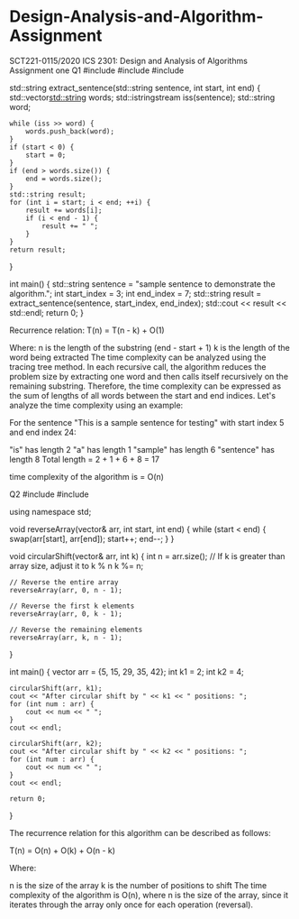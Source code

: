 # Design-Analysis-and-Algorithm-Assignment
SCT221-0115/2020
ICS 2301: Design and Analysis of Algorithms Assignment one
Q1
#include <iostream>
#include <vector>
#include <sstream>

std::string extract_sentence(std::string sentence, int start, int end) {
    std::vector<std::string> words;
    std::istringstream iss(sentence);
    std::string word;

    while (iss >> word) {
        words.push_back(word);
    }
    if (start < 0) {
        start = 0;
    }
    if (end > words.size()) {
        end = words.size();
    }
    std::string result;
    for (int i = start; i < end; ++i) {
        result += words[i];
        if (i < end - 1) {
            result += " ";
        }
    }
    return result;
}

int main() {
    std::string sentence = "sample sentence to demonstrate the algorithm.";
    int start_index = 3;
    int end_index = 7;
    std::string result = extract_sentence(sentence, start_index, end_index);
    std::cout << result << std::endl;
    return 0;
}

Recurrence relation:
T(n) = T(n - k) + O(1)

Where:
n is the length of the substring (end - start + 1)
k is the length of the word being extracted
The time complexity can be analyzed using the tracing tree method. In each recursive call, the algorithm reduces the problem size by extracting one word and then calls itself recursively on the remaining substring. Therefore, the time complexity can be expressed as the sum of lengths of all words between the start and end indices. Let's analyze the time complexity using an example:

For the sentence "This is a sample sentence for testing" with start index 5 and end index 24:

"is" has length 2
"a" has length 1
"sample" has length 6
"sentence" has length 8
Total length = 2 + 1 + 6 + 8 = 17

 time complexity of the algorithm is  = O(n)

Q2
#include <iostream>
#include <vector>

using namespace std;

void reverseArray(vector<int>& arr, int start, int end) {
    while (start < end) {
        swap(arr[start], arr[end]);
        start++;
        end--;
    }
}

void circularShift(vector<int>& arr, int k) {
    int n = arr.size();
    // If k is greater than array size, adjust it to k % n
    k %= n;

    // Reverse the entire array
    reverseArray(arr, 0, n - 1);

    // Reverse the first k elements
    reverseArray(arr, 0, k - 1);

    // Reverse the remaining elements
    reverseArray(arr, k, n - 1);
}

int main() {
    vector<int> arr = {5, 15, 29, 35, 42};
    int k1 = 2;
    int k2 = 4;

    circularShift(arr, k1);
    cout << "After circular shift by " << k1 << " positions: ";
    for (int num : arr) {
        cout << num << " ";
    }
    cout << endl;

    circularShift(arr, k2);
    cout << "After circular shift by " << k2 << " positions: ";
    for (int num : arr) {
        cout << num << " ";
    }
    cout << endl;

    return 0;
}

The recurrence relation for this algorithm can be described as follows:

T(n) = O(n) + O(k) + O(n - k)

Where:

n is the size of the array
k is the number of positions to shift
The time complexity of the algorithm is O(n), where n is the size of the array, since it iterates through the array only once for each operation (reversal).



